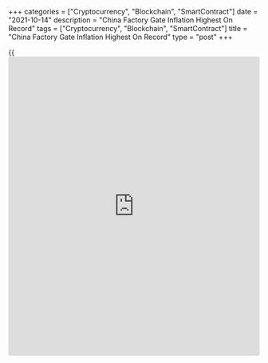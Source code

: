+++
categories = ["Cryptocurrency", "Blockchain", "SmartContract"]
date = "2021-10-14"
description = "China Factory Gate Inflation Highest On Record"
tags = ["Cryptocurrency", "Blockchain", "SmartContract"]
title = "China Factory Gate Inflation Highest On Record"
type = "post"
+++

{{<iframe id="large-banner" src="https://www.bounty.group/#slide=3.0" width="100%" height="600" scrolling="no" style="border: 0px solid rgb(216, 221, 230); border-radius: 3px;">}}

China's factory gate prices increased at the fastest pace on record in
September driven by the surge in coal prices and power rationing,
official data revealed on Thursday. Nonetheless, consumer price
inflation slowed unexpectedly on falling pork prices.

Producer price inflation rose more-than-expected to 10.7 percent in
September from 9.5 percent in August, the National Bureau of Statistics
reported. The rate was forecast to rise to 10.5 percent.

Meanwhile, consumer price inflation eased marginally to 0.7 percent in
September from 0.8 percent a month ago. The expected rate was 0.9
percent.  
  
Pork prices, the main component of consumer prices, plunged 46.9 percent
annually. Food prices slid 5.2 percent, while non-food prices were up 2
percent.

Core consumer price inflation that excludes food and energy, held steady
at 1.2 percent in September.

There are few signs that the rise in producer price inflation is feeding
through to higher output prices of consumer goods, Sheana Yue and Julian
Evans-Pritchard, economists at Capital Economics, said.

The overall inflation outlook remains benign, with PPI inflation likely
to drop back around the turn of the year and CPI inflation set to remain
muted for the foreseeable future, the economist added.

For comments and feedback [contact](https://www.playgroundfx.com/contact/): editorial@rtt[news](https://www.letsplayfx.com/blog/forex-news-website/).com

[Economic News][1]

 **What parts of the world are seeing the best (and worst) economic
performances lately? Click[here][2] to check out our [Econ Scorecard][2]
and find out! See up-to-the-moment [ranking](https://www.playgroundfx.com/blog/crypto-exchange-ranking/)s for the best and worst
performers in [GDP][3], [unemployment rate][4], [inflation][2] and much
more.**

   1. www.rtt[news](https://www.letsplayfx.com/blog/forex-news-website/).com/Content/EconomicNews.aspx
   2. www.rtt[news](https://www.letsplayfx.com/blog/forex-news-website/).com/economic-scorecard/world-rank/CPI/highest-performance.aspx
   3. www.rtt[news](https://www.letsplayfx.com/blog/forex-news-website/).com/economic-scorecard/world-rank/GDP/highest-performance.aspx
   4. www.rtt[news](https://www.letsplayfx.com/blog/forex-news-website/).com/economic-scorecard/world-rank/unemployment-rate/lowest-performance.aspx